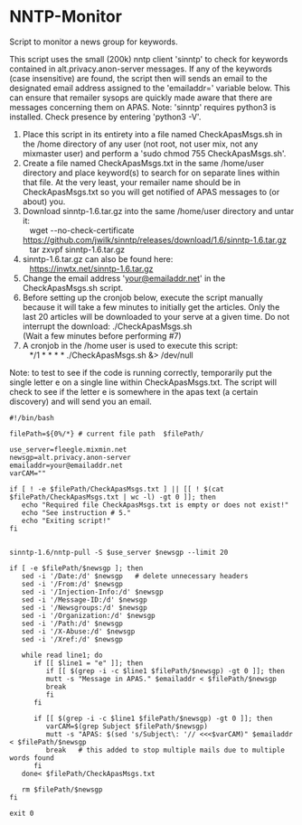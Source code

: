 # NNTP-Monitor
Script to monitor a news group for keywords.
  
 This script uses the small (200k) nntp client 'sinntp' to check for keywords contained in
 alt.privacy.anon-server messages.  If any of the keywords (case insensitive) are found,
 the script then will sends an email to the designated email address assigned to the
 'emailaddr=' variable below.  This can ensure that remailer sysops are quickly made
 aware that there are messages concerning them on APAS.
 Note: 'sinntp' requires python3 is installed.  Check presence by entering 'python3 -V'.

 1. Place this script in its entirety into a file named CheckApasMsgs.sh in the /home
    directory of any user (not root, not user mix, not any mixmaster user) and perform a
    'sudo chmod 755 CheckApasMsgs.sh'.
 2. Create a file named CheckApasMsgs.txt in the same /home/user directory and place keyword(s)
    to search for on separate lines within that file.  At the very least, your remailer
    name should be in CheckApasMsgs.txt so you will get notified of APAS messages to
    (or about) you.
 3. Download sinntp-1.6.tar.gz into the same /home/user directory and untar it:  
 &nbsp;&nbsp;&nbsp;wget --no-check-certificate https://github.com/jwilk/sinntp/releases/download/1.6/sinntp-1.6.tar.gz  
 &nbsp;&nbsp;&nbsp;tar zxvpf sinntp-1.6.tar.gz  
 4. sinntp-1.6.tar.gz can also be found here:  
 &nbsp;&nbsp;&nbsp;https://inwtx.net/sinntp-1.6.tar.gz  
 5. Change the email address 'your@emailaddr.net' in the CheckApasMsgs.sh script.
 6. Before setting up the cronjob below, execute the script manually because it will take a
    few minutes to initially get the articles.  Only the last 20 articles will be downloaded
    to your serve at a given time.  Do not interrupt the download: ./CheckApasMsgs.sh  
    (Wait a few minutes before performing #7)  
 7. A cronjob in the /home user is used to execute this script:  
 &nbsp;&nbsp;&nbsp;*/1 * * * * ./CheckApasMsgs.sh &> /dev/null

 Note: to test to see if the code is running correctly, temporarily put the single letter e
 on a single line within CheckApasMsgs.txt.  The script will check to see if the letter e
 is somewhere in the apas text (a certain discovery) and will send you an email.
 
``` 
#!/bin/bash

filePath=${0%/*} # current file path  $filePath/  

use_server=fleegle.mixmin.net  
newsgp=alt.privacy.anon-server  
emailaddr=your@emailaddr.net  
varCAM=""  
  
if [ ! -e $filePath/CheckApasMsgs.txt ] || [[ ! $(cat $filePath/CheckApasMsgs.txt | wc -l) -gt 0 ]]; then  
   echo "Required file CheckApasMsgs.txt is empty or does not exist!"  
   echo "See instruction # 5."  
   echo "Exiting script!"  
fi  
  
  
sinntp-1.6/nntp-pull -S $use_server $newsgp --limit 20  
  
if [ -e $filePath/$newsgp ]; then  
   sed -i '/Date:/d' $newsgp   # delete unnecessary headers  
   sed -i '/From:/d' $newsgp  
   sed -i '/Injection-Info:/d' $newsgp  
   sed -i '/Message-ID:/d' $newsgp  
   sed -i '/Newsgroups:/d' $newsgp  
   sed -i '/Organization:/d' $newsgp  
   sed -i '/Path:/d' $newsgp  
   sed -i '/X-Abuse:/d' $newsgp  
   sed -i '/Xref:/d' $newsgp  
  
   while read line1; do  
      if [[ $line1 = "e" ]]; then  
         if [[ $(grep -i -c $line1 $filePath/$newsgp) -gt 0 ]]; then  
         mutt -s "Message in APAS." $emailaddr < $filePath/$newsgp  
         break  
         fi  
      fi  
  
      if [[ $(grep -i -c $line1 $filePath/$newsgp) -gt 0 ]]; then  
         varCAM=$(grep Subject $filePath/$newsgp)  
         mutt -s "APAS: $(sed 's/Subject\: '// <<<$varCAM)" $emailaddr < $filePath/$newsgp  
         break   # this added to stop multiple mails due to multiple words found  
      fi  
   done< $filePath/CheckApasMsgs.txt  
  
   rm $filePath/$newsgp  
fi  
  
exit 0    
```  
